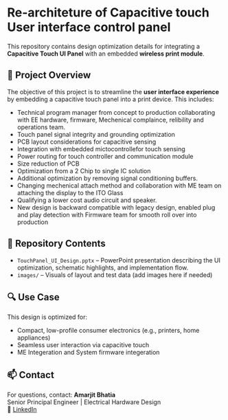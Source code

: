 # Re-architeture of Capacitive touch User interface control panel 

This repository contains design optimization details for integrating a **Capacitive Touch UI Panel** with an embedded **wireless print module**.

## 🔧 Project Overview

The objective of this project is to streamline the **user interface experience** by embedding a capacitive touch panel into a print device. This includes:

- Technical program manager from concept to production collaborating with EE hardware, firmware, Mechenical complaince, relibility and operations team.
- Touch panel signal integrity and grounding optimization
- PCB layout considerations for capacitive sensing
- Integration with embedded mictocontrollefor touch sensing
- Power routing for touch controller and communication module
- Size reduction of PCB
- Optimization from a 2 Chip to single IC solution
- Additional optimization by removing signal conditioning buffers.
- Changing mechenical attach method and collaboration with ME team on attaching the display to the ITO Glass
- Qualifying a lower cost audio circuit and speaker.
- New design is backward compatible with legacy design, enabled plug and play detection with Firmware team for smooth roll over into production  

## 📂 Repository Contents

- `TouchPanel_UI_Design.pptx` – PowerPoint presentation describing the UI optimization, schematic highlights, and implementation flow.
- `images/` – Visuals of layout and test data (add images here if needed)


## 🔍 Use Case

This design is optimized for:
- Compact, low-profile consumer electronics (e.g., printers, home appliances)
- Seamless user interaction via capacitive touch
- ME Integeration and System firmware integeration 

## 📫 Contact

For questions, contact:
**Amarjit Bhatia**  
Senior Principal Engineer | Electrical Hardware Design  
🔗 [LinkedIn](https://www.linkedin.com/in/amarjit-bhatia-3627207)
